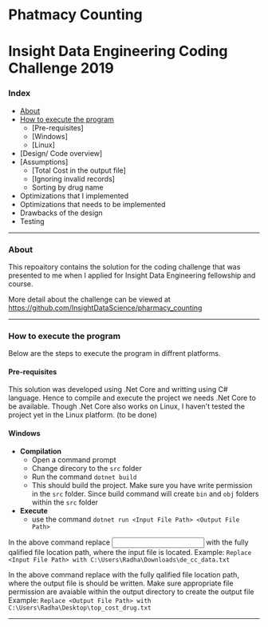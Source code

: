 # Phatmacy Counting
# Insight Data Engineering Coding Challenge 2019

### Index
- [About](#about)
- [How to execute the program](#how-to-execute-the-program)
  - [Pre-requisites]
  - [Windows]
  - [Linux]
- [Design/ Code overview]
- [Assumptions]
  - [Total Cost in the output file]
  - [Ignoring invalid records]
  - Sorting by drug name
- Optimizations that I implemented
- Optimizations that needs to be implemented
- Drawbacks of the design
- Testing

---
### About
This repoaitory contains the solution for the coding challenge that was presented to me when I applied for Insight Data Engineering fellowship and course.

More detail about the challenge can be viewed at https://github.com/InsightDataScience/pharmacy_counting

---
### How to execute the program

Below are the steps to execute the program in diffrent platforms. 

#### Pre-requisites
This solution was developed using .Net Core and writting using C# language. Hence to compile and execute the project we needs .Net Core to be available. Though .Net Core also works on Linux, I haven't tested the project yet in the Linux platform. (to be done)

#### Windows
- **Compilation**
  - Open a command prompt
  - Change direcory to the `src` folder
  - Run the command `dotnet build`
  - This should build the project. Make sure you have write permission in the `src` folder. Since build command will create `bin` and `obj` folders within the `src` folder
- **Execute**
  - use the command `dotnet run <Input File Path> <Output File Path>`
  
In the above command replace <Input File Path> with the fully qalified file location path, where the input file is located.      Example: `Replace <Input File Path> with C:\Users\Radha\Downloads\de_cc_data.txt`
  
In the above command replace <Output File Path> with the fully qalified file location path, where the output file is should be written. Make sure appropriate file permission are avaiable within the output directory to create the output file 
Example: `Replace <Output File Path> with C:\Users\Radha\Desktop\top_cost_drug.txt`


---
